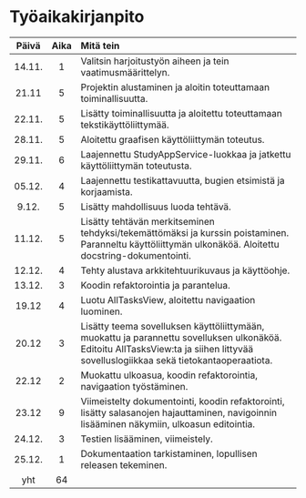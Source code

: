 # Työaikakirjanpito

| Päivä | Aika | Mitä tein |
| :---: | :---: | :--- |
|14.11.|1|Valitsin harjoitustyön aiheen ja tein vaatimusmäärittelyn.|
|21.11|5|Projektin alustaminen ja aloitin toteuttamaan toiminallisuutta.|
|22.11.|5|Lisätty toiminallisuutta ja aloitettu toteuttamaan tekstikäyttöliittymää.|
|28.11.|5|Aloitettu graafisen käyttöliittymän toteutus.|
|29.11.|6|Laajennettu StudyAppService-luokkaa ja jatkettu käyttöliittymän toteutusta.|
|05.12.|4|Laajennettu testikattavuutta, bugien etsimistä ja korjaamista.|
|9.12.|5|Lisätty mahdollisuus luoda tehtävä.|
|11.12.|5|Lisätty tehtävän merkitseminen tehdyksi/tekemättömäksi ja kurssin poistaminen. Paranneltu käyttöliittymän ulkonäköä. Aloitettu docstring-dokumentointi.|
|12.12.|4|Tehty alustava arkkitehtuurikuvaus ja käyttöohje.|
|13.12.|3|Koodin refaktorointia ja parantelua.|
|19.12|4|Luotu AllTasksView, aloitettu navigaation luominen.|
|20.12|3|Lisätty teema sovelluksen käyttöliittymään, muokattu ja parannettu sovelluksen ulkonäköä. Editoitu AllTasksView:ta ja siihen littyvää sovelluslogiikkaa sekä tietokantaoperaatiota.|
|22.12|2|Muokattu ulkoasua, koodin refaktorointia, navigaation työstäminen.|
|23.12|9|Viimeistelty dokumentointi, koodin refaktorointi, lisätty salasanojen hajauttaminen, navigoinnin lisääminen näkymiin, ulkoasun editointia.|
|24.12.|3|Testien lisääminen, viimeistely.|
|25.12.|1|Dokumentaation tarkistaminen, lopullisen releasen tekeminen.|
|yht|64||
